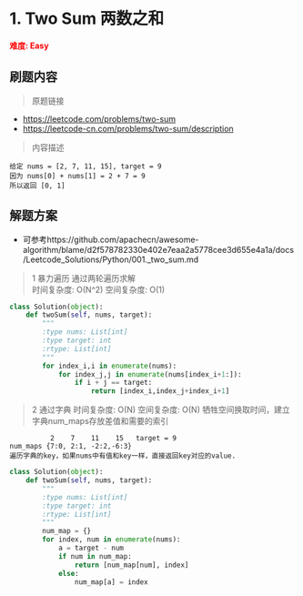# 1. Two Sum 两数之和
**<font color=red>难度: Easy</font>**
## 刷题内容

> 原题链接
* https://leetcode.com/problems/two-sum
* https://leetcode-cn.com/problems/two-sum/description

> 内容描述

```
给定 nums = [2, 7, 11, 15], target = 9
因为 nums[0] + nums[1] = 2 + 7 = 9
所以返回 [0, 1]
```
## 解题方案
* 可参考https://github.com/apachecn/awesome-algorithm/blame/d2f578782330e402e7eaa2a5778cee3d655e4a1a/docs/Leetcode_Solutions/Python/001._two_sum.md
>1 暴力遍历 
通过两轮遍历求解  
时间复杂度: O(N^2) 空间复杂度: O(1) 
```python
class Solution(object):
    def twoSum(self, nums, target):
        """
        :type nums: List[int]
        :type target: int
        :rtype: List[int]
        """
        for index_i,i in enumerate(nums):
            for index_j,j in enumerate(nums[index_i+1:]):
                if i + j == target:
                    return [index_i,index_j+index_i+1]
``` 
>2 通过字典 
 时间复杂度: O(N) 空间复杂度: O(N) 
 牺牲空间换取时间，建立字典num_maps存放差值和需要的索引 
```
          2    7    11    15   target = 9
num_maps {7:0, 2:1, -2:2,-6:3}
遍历字典的key，如果nums中有值和key一样，直接返回key对应的value.
``` 
```python
class Solution(object):
    def twoSum(self, nums, target):
        """
        :type nums: List[int]
        :type target: int
        :rtype: List[int]
        """
        num_map = {}
        for index, num in enumerate(nums):
            a = target - num
            if num in num_map:
                return [num_map[num], index]
            else:
                num_map[a] = index
```     
